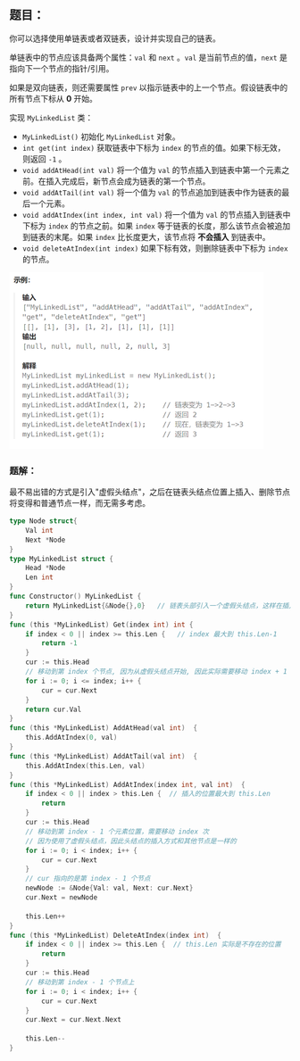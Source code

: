 ## 题目：

你可以选择使用单链表或者双链表，设计并实现自己的链表。

单链表中的节点应该具备两个属性：`val` 和 `next` 。`val` 是当前节点的值，`next` 是指向下一个节点的指针/引用。

如果是双向链表，则还需要属性 `prev` 以指示链表中的上一个节点。假设链表中的所有节点下标从 **0** 开始。

实现 `MyLinkedList` 类：

- `MyLinkedList()` 初始化 `MyLinkedList` 对象。
- `int get(int index)` 获取链表中下标为 `index` 的节点的值。如果下标无效，则返回 `-1` 。
- `void addAtHead(int val)` 将一个值为 `val` 的节点插入到链表中第一个元素之前。在插入完成后，新节点会成为链表的第一个节点。
- `void addAtTail(int val)` 将一个值为 `val` 的节点追加到链表中作为链表的最后一个元素。
- `void addAtIndex(int index, int val)` 将一个值为 `val` 的节点插入到链表中下标为 `index` 的节点之前。如果 `index` 等于链表的长度，那么该节点会被追加到链表的末尾。如果 `index` 比长度更大，该节点将 **不会插入** 到链表中。
- `void deleteAtIndex(int index)` 如果下标有效，则删除链表中下标为 `index` 的节点。

<img src="707.设计链表.assets/image-20240223150628197.png" alt="image-20240223150628197" style="zoom:50%;" />

### 题解：

最不易出错的方式是引入"虚假头结点"，之后在链表头结点位置上插入、删除节点将变得和普通节点一样，而无需多考虑。

```go
type Node struct{
    Val int
    Next *Node
}
type MyLinkedList struct {
    Head *Node
    Len int
}
func Constructor() MyLinkedList {
    return MyLinkedList{&Node{},0}   // 链表头部引入一个虚假头结点，这样在插入和删除头结点的时候会方便很多
}
func (this *MyLinkedList) Get(index int) int {
    if index < 0 || index >= this.Len {   // index 最大到 this.Len-1
        return -1
    }
    cur := this.Head
    // 移动到第 index 个节点, 因为从虚假头结点开始, 因此实际需要移动 index + 1 次
    for i := 0; i <= index; i++ {
        cur = cur.Next
    }
    return cur.Val
}
func (this *MyLinkedList) AddAtHead(val int)  {
    this.AddAtIndex(0, val)
}
func (this *MyLinkedList) AddAtTail(val int)  {
    this.AddAtIndex(this.Len, val)
}
func (this *MyLinkedList) AddAtIndex(index int, val int)  {
    if index < 0 || index > this.Len {  // 插入的位置最大到 this.Len
        return
    }
    cur := this.Head
    // 移动到第 index - 1 个元素位置，需要移动 index 次
    // 因为使用了虚假头结点，因此头结点的插入方式和其他节点是一样的
    for i := 0; i < index; i++ {
        cur = cur.Next
    }
    // cur 指向的是第 index - 1 个节点
    newNode := &Node{Val: val, Next: cur.Next}
    cur.Next = newNode

    this.Len++
}
func (this *MyLinkedList) DeleteAtIndex(index int)  {
    if index < 0 || index >= this.Len {  // this.Len 实际是不存在的位置
        return
    }
    cur := this.Head
    // 移动到第 index - 1 个节点上
    for i := 0; i < index; i++ {
        cur = cur.Next
    }
    cur.Next = cur.Next.Next

    this.Len--
}
```

